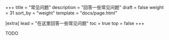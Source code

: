 +++
title = "常见问题"
description = "回答一些常见问题"
draft = false
weight = 31
sort_by = "weight"
template = "docs/page.html"

[extra]
lead = "在这里回答一些常见问题"
toc = true
top = false
+++

TODO